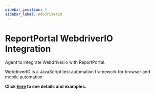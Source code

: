 ```yaml
---
sidebar_position: 4
sidebar_label: WebdriverIO
---
```


# ReportPortal WebdriverIO Integration

Agent to integrate Webdriver.io with ReportPortal.

WebdriverIO is a JavaScript test automation framework for browser and mobile automation.

**Click [here](https://github.com/reportportal/agent-js-webdriverio) to see details and examples.**
